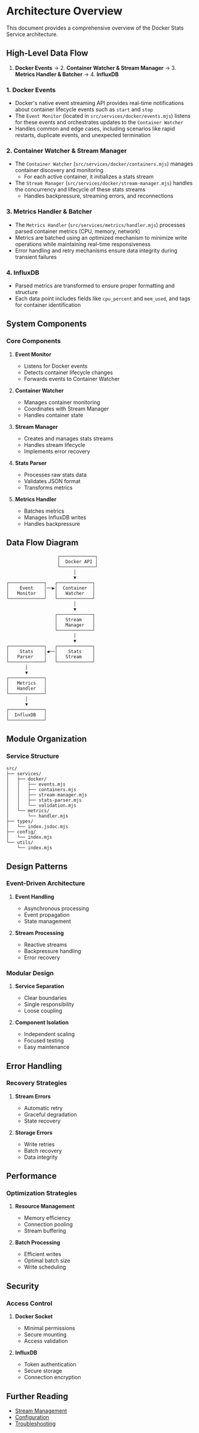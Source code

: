 # Architecture Overview

This document provides a comprehensive overview of the Docker Stats Service architecture.

## High-Level Data Flow

1. **Docker Events** → 2. **Container Watcher & Stream Manager** → 3. **Metrics Handler & Batcher** → 4. **InfluxDB**

### 1. Docker Events

- Docker's native event streaming API provides real-time notifications about container lifecycle events such as `start` and `stop`
- The `Event Monitor` (located in `src/services/docker/events.mjs`) listens for these events and orchestrates updates to the `Container Watcher`
- Handles common and edge cases, including scenarios like rapid restarts, duplicate events, and unexpected termination

### 2. Container Watcher & Stream Manager

- The `Container Watcher` (`src/services/docker/containers.mjs`) manages container discovery and monitoring
  - For each active container, it initializes a stats stream
- The `Stream Manager` (`src/services/docker/stream-manager.mjs`) handles the concurrency and lifecycle of these stats streams
  - Handles backpressure, streaming errors, and reconnections

### 3. Metrics Handler & Batcher

- The `Metrics Handler` (`src/services/metrics/handler.mjs`) processes parsed container metrics (CPU, memory, network)
- Metrics are batched using an optimized mechanism to minimize write operations while maintaining real-time responsiveness
- Error handling and retry mechanisms ensure data integrity during transient failures

### 4. InfluxDB

- Parsed metrics are transformed to ensure proper formatting and structure
- Each data point includes fields like `cpu_percent` and `mem_used`, and tags for container identification

## System Components

### Core Components

1. **Event Monitor**

   - Listens for Docker events
   - Detects container lifecycle changes
   - Forwards events to Container Watcher

2. **Container Watcher**

   - Manages container monitoring
   - Coordinates with Stream Manager
   - Handles container state

3. **Stream Manager**

   - Creates and manages stats streams
   - Handles stream lifecycle
   - Implements error recovery

4. **Stats Parser**

   - Processes raw stats data
   - Validates JSON format
   - Transforms metrics

5. **Metrics Handler**
   - Batches metrics
   - Manages InfluxDB writes
   - Handles backpressure

## Data Flow Diagram

```
                   ┌─────────────┐
                   │  Docker API │
                   └─────────────┘
                         │
                         ▼
┌─────────────┐   ┌─────────────┐
│    Event    │──▶│  Container  │
│   Monitor   │   │   Watcher   │
└─────────────┘   └─────────────┘
                         │
                         ▼
                  ┌─────────────┐
                  │   Stream    │
                  │   Manager   │
                  └─────────────┘
                         │
                         ▼
┌─────────────┐   ┌─────────────┐
│    Stats    │◀──│    Stats    │
│   Parser    │   │   Stream    │
└─────────────┘   └─────────────┘
       │
       ▼
┌─────────────┐
│   Metrics   │
│   Handler   │
└─────────────┘
       │
       ▼
┌─────────────┐
│  InfluxDB   │
└─────────────┘
```

## Module Organization

### Service Structure

```
src/
├── services/
│   ├── docker/
│   │   ├── events.mjs
│   │   ├── containers.mjs
│   │   ├── stream-manager.mjs
│   │   ├── stats-parser.mjs
│   │   └── validation.mjs
│   └── metrics/
│       └── handler.mjs
├── types/
│   └── index.jsdoc.mjs
├── config/
│   └── index.mjs
└── utils/
    └── index.mjs
```

## Design Patterns

### Event-Driven Architecture

1. **Event Handling**

   - Asynchronous processing
   - Event propagation
   - State management

2. **Stream Processing**
   - Reactive streams
   - Backpressure handling
   - Error recovery

### Modular Design

1. **Service Separation**

   - Clear boundaries
   - Single responsibility
   - Loose coupling

2. **Component Isolation**
   - Independent scaling
   - Focused testing
   - Easy maintenance

## Error Handling

### Recovery Strategies

1. **Stream Errors**

   - Automatic retry
   - Graceful degradation
   - State recovery

2. **Storage Errors**
   - Write retries
   - Batch recovery
   - Data integrity

## Performance

### Optimization Strategies

1. **Resource Management**

   - Memory efficiency
   - Connection pooling
   - Stream buffering

2. **Batch Processing**
   - Efficient writes
   - Optimal batch size
   - Write scheduling

## Security

### Access Control

1. **Docker Socket**

   - Minimal permissions
   - Secure mounting
   - Access validation

2. **InfluxDB**
   - Token authentication
   - Secure storage
   - Connection encryption

## Further Reading

- [Stream Management](../guides/stream.md)
- [Configuration](../configuration.md)
- [Troubleshooting](../troubleshooting.md)
